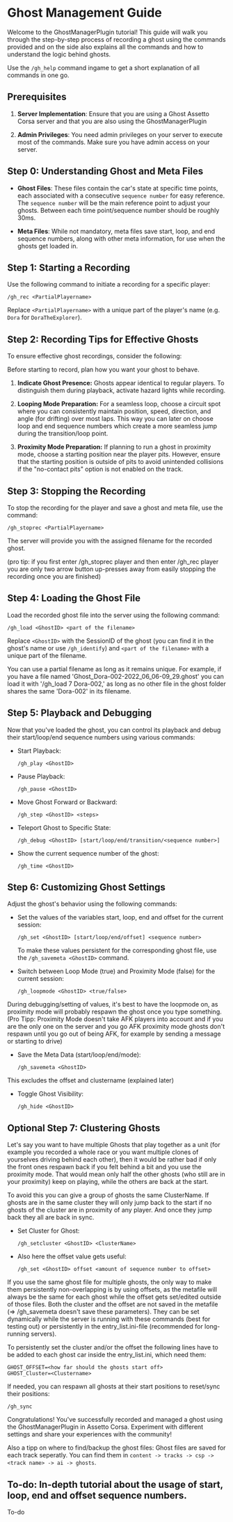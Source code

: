 # Ghost Management Guide

Welcome to the GhostManagerPlugin tutorial! This guide will walk you through the step-by-step process of recording a ghost using the commands provided and on the side also explains all the commands and how to understand the logic behind ghosts.

Use the `/gh_help` command ingame to get a short explanation of all commands in one go.

## Prerequisites

1. **Server Implementation**: Ensure that you are using a Ghost Assetto Corsa server and that you are also using the GhostManagerPlugin

2. **Admin Privileges**: You need admin privileges on your server to execute most of the commands. Make sure you have admin access on your server.

## Step 0: Understanding Ghost and Meta Files

- **Ghost Files**: These files contain the car's state at specific time points, each associated with a consecutive `sequence number` for easy reference. The `sequence number` will be the main reference point to adjust your ghosts. Between each time point/sequence number should be roughly 30ms. 

- **Meta Files**: While not mandatory, meta files save start, loop, and end sequence numbers, along with other meta information, for use when the ghosts get loaded in.

## Step 1: Starting a Recording

Use the following command to initiate a recording for a specific player:

```
/gh_rec <PartialPlayername>
```

Replace `<PartialPlayername>` with a unique part of the player's name (e.g. `Dora` for `DoraTheExplorer`).

## Step 2: Recording Tips for Effective Ghosts

To ensure effective ghost recordings, consider the following:

Before starting to record, plan how you want your ghost to behave.

1. **Indicate Ghost Presence:** Ghosts appear identical to regular players. To distinguish them during playback, activate hazard lights while recording.

2. **Looping Mode Preparation:** For a seamless loop, choose a circuit spot where you can consistently maintain position, speed, direction, and angle (for drifting) over most laps. This way you can later on choose loop and end sequence numbers which create a more seamless jump during the transition/loop point.

3. **Proximity Mode Preparation:** If planning to run a ghost in proximity mode, choose a starting position near the player pits. However, ensure that the starting position is outside of pits to avoid unintended collisions if the "no-contact pits" option is not enabled on the track.

## Step 3: Stopping the Recording

To stop the recording for the player and save a ghost and meta file, use the command:

```
/gh_stoprec <PartialPlayername>
```

The server will provide you with the assigned filename for the recorded ghost.

(pro tip: if you first enter /gh_stoprec player and then enter /gh_rec player you are only two arrow button up-presses away from easily stopping the recording once you are finished)

## Step 4: Loading the Ghost File

Load the recorded ghost file into the server using the following command:

```
/gh_load <GhostID> <part of the filename>
```

Replace `<GhostID>` with the SessionID of the ghost (you can find it in the ghost's name or use `/gh_identify`) and `<part of the filename>` with a unique part of the filename.

You can use a partial filename as long as it remains unique. For example, if you have a file named 'Ghost_Dora-002-2022_06_06-09_29.ghost' you can load it with '/gh_load 7 Dora-002,' as long as no other file in the ghost folder shares the same 'Dora-002' in its filename.

## Step 5: Playback and Debugging

Now that you've loaded the ghost, you can control its playback and debug their start/loop/end sequence numbers using various commands:

- Start Playback:
  ```
  /gh_play <GhostID>
  ```

- Pause Playback:
  ```
  /gh_pause <GhostID>
  ```

- Move Ghost Forward or Backward:
  ```
  /gh_step <GhostID> <steps>
  ```

- Teleport Ghost to Specific State:
  ```
  /gh_debug <GhostID> [start/loop/end/transition/<sequence number>]
  ```

- Show the current sequence number of the ghost:
  ```
  /gh_time <GhostID>
  ```

## Step 6: Customizing Ghost Settings

Adjust the ghost's behavior using the following commands:

- Set the values of the variables start, loop, end and offset for the current session:
  ```
  /gh_set <GhostID> [start/loop/end/offset] <sequence number>
  ```
  To make these values persistent for the corresponding ghost file, use the `/gh_savemeta <GhostID>` command.

- Switch between Loop Mode (true) and Proximity Mode (false) for the current session:
  ```
  /gh_loopmode <GhostID> <true/false>
  ```

During debugging/setting of values, it's best to have the loopmode on, as proximity mode will probably respawn the ghost once you type something.
(Pro Tipp: Proximity Mode doesn't take AFK players into account and if you are the only one on the server and you go AFK proximity mode ghosts don't respawn until you go out of being AFK, for example by sending a message or starting to drive)

- Save the Meta Data (start/loop/end/mode):
  ```
  /gh_savemeta <GhostID>
  ```
This excludes the offset and clustername (explained later)

- Toggle Ghost Visibility:
  ```
  /gh_hide <GhostID>
  ```

## Optional Step 7: Clustering Ghosts

Let's say you want to have multiple Ghosts that play together as a unit (for example you recorded a whole race or you want multiple clones of yourselves driving behind each other), then it would be rather bad if only the front ones respawn back if you felt behind a bit and you use the proximity mode. 
That would mean only half the other ghosts (who still are in your proximity) keep on playing, while the others are back at the start. 

To avoid this you can give a group of ghosts the same ClusterName. If ghosts are in the same cluster they will only jump back to the start if no ghosts of the cluster are in proximity of any player. And once they jump back they all are back in sync.

- Set Cluster for Ghost:
  ```
  /gh_setcluster <GhostID> <ClusterName>
  ```

- Also here the offset value gets useful:
  ```
  /gh_set <GhostID> offset <amount of sequence number to offset>
  ```

If you use the same ghost file for multiple ghosts, the only way to make them persistently non-overlapping is by using offsets, as the metafile will always be the same for each ghost while the offset gets set/edited outside of those files.
Both the cluster and the offset are not saved in the metafile (=> /gh_savemeta doesn't save these parameters).
They can be set dynamically while the server is running with these commands (best for testing out) or persistently in the entry_list.ini-file (recommended for long-running servers).

To persistently set the cluster and/or the offset the following lines have to be added to each ghost car inside the entry_list.ini, which need them:
  ```
  GHOST_OFFSET=<how far should the ghosts start off>
  GHOST_Cluster=<Clustername>
  ```

If needed, you can respawn all ghosts at their start positions to reset/sync their positions:

  ```
  /gh_sync
  ```

Congratulations! You've successfully recorded and managed a ghost using the GhostManagerPlugin in Assetto Corsa. Experiment with different settings and share your experiences with the community!

Also a tipp on where to find/backup the ghost files:
Ghost files are saved for each track seperatly. You can find them in `content -> tracks -> csp -> <track name> -> ai -> ghosts`.


## To-do: In-depth tutorial about the usage of start, loop, end and offset sequence numbers.

To-do
